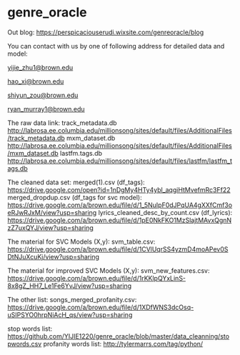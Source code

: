 # genre_oracle
Out blog:
https://perspicaciouserudi.wixsite.com/genreoracle/blog

You can contact with us by one of following address for detailed data and model:

yijie_zhu1@brown.edu

hao_xi@brown.edu

shiyun_zou@brown.edu

ryan_murray1@brown.edu


The raw data link: 
track_metadata.db
http://labrosa.ee.columbia.edu/millionsong/sites/default/files/AdditionalFiles/track_metadata.db
mxm_dataset.db
http://labrosa.ee.columbia.edu/millionsong/sites/default/files/AdditionalFiles/mxm_dataset.db
lastfm.tags.db
http://labrosa.ee.columbia.edu/millionsong/sites/default/files/lastfm/lastfm_tags.db

The cleaned data set: 
merged(1).csv (df_tags):
https://drive.google.com/open?id=1nDgMy4HTy4ybl_aqgiHtMvefmRc3Ff22
merged_dropdup.csv (df_tags for svc model):
https://drive.google.com/a/brown.edu/file/d/1_5NuIpF0dJPqUA4gXXfCmf3oeRJwRJxM/view?usp=sharing
lyrics_cleaned_desc_by_count.csv (df_lyrics):
https://drive.google.com/a/brown.edu/file/d/1pE0NkFKO1MzSlajtMAvxQgnNzZ7uxQYJ/view?usp=sharing

The material for SVC Models (X,y):
svm_table.csv:
https://drive.google.com/a/brown.edu/file/d/1CVlUqrSS4yzmD4moAPev0SDtNJuXcuKj/view?usp=sharing

The material for improved SVC Models (X,y):
svm_new_features.csv:
https://drive.google.com/a/brown.edu/file/d/1rKKlpQYxLinS-8x8gZ_HH7_Le1Fe6YvJ/view?usp=sharing

The other list:
songs_merged_profanity.csv:
https://drive.google.com/a/brown.edu/file/d/1XDfWNS3dcOsq-uSIPSYO0hrpNiAcH_qs/view?usp=sharing

stop words list:
https://github.com/YIJIE1220/genre_oracle/blob/master/data_cleanning/stopwords.csv
profanity words list:
http://tylermarrs.com/tag/python/

